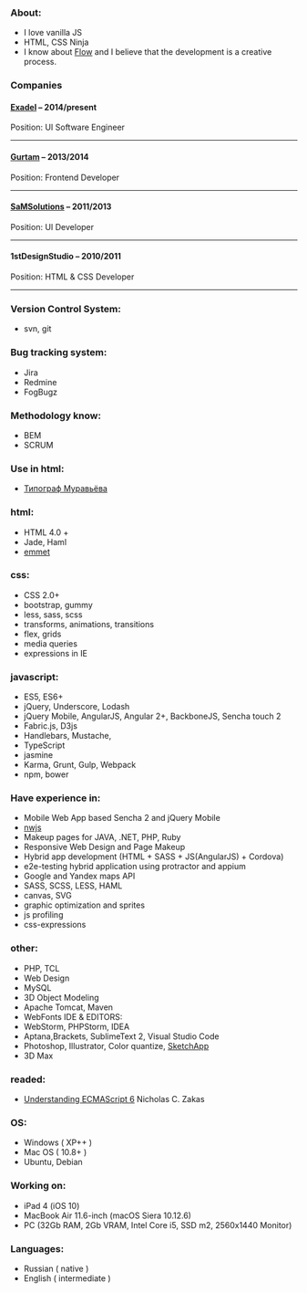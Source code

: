 ### About:
- I love vanilla JS
- HTML, CSS Ninja
- I know about [Flow](https://en.wikipedia.org/wiki/Flow_(psychology)) and I believe that the development is a creative process.


### Companies
#### [Exadel](https://exadel.com) – 2014/present
Position: UI Software Engineer
___
#### [Gurtam](https://gurtam.com) – 2013/2014
Position: Frontend Developer
___
#### [SaMSolutions](https://www.sam-solutions.com) – 2011/2013
Position: UI Developer
___
#### 1stDesignStudio – 2010/2011
Position: HTML & CSS Developer
___


### Version Control System:
- svn, git

### Bug tracking system:
- Jira
- Redmine
- FogBugz

### Methodology know:
- BEM
- SCRUM

### Use in html:
- [Типограф Муравьёва](http://mdash.ru)

### html:
- HTML 4.0 +
- Jade, Haml
- [emmet](https://emmet.io)

### css:
- CSS 2.0+
- bootstrap, gummy
- less, sass, scss
- transforms, animations, transitions
- flex, grids
- media queries
- expressions in IE

### javascript:
- ES5, ES6+
- jQuery, Underscore, Lodash
- jQuery Mobile, AngularJS, Angular 2+, BackboneJS, Sencha touch 2
- Fabric.js, D3js
- Handlebars, Mustache,
- TypeScript
- jasmine
- Karma, Grunt, Gulp, Webpack
- npm, bower

### Have experience in:
- Mobile Web App based Sencha 2 and jQuery Mobile
- [nwjs](https://nwjs.io)
- Makeup pages for JAVA, .NET, PHP, Ruby
- Responsive Web Design and Page Makeup
- Hybrid app development (HTML + SASS + JS(AngularJS) + Cordova)
- e2e-testing hybrid application using protractor and appium
- Google and Yandex maps API
- SASS, SCSS, LESS, HAML
- canvas, SVG
- graphic optimization and sprites
- js profiling
- css-expressions

### other:
- PHP, TCL
- Web Design
- MySQL
- 3D Object Modeling
- Apache Tomcat, Maven
- WebFonts IDE & EDITORS:
- WebStorm, PHPStorm, IDEA
- Aptana,Brackets, SublimeText 2, Visual Studio Code
- Photoshop, Illustrator, Color quantize, [SketchApp](https://www.sketchapp.com)
- 3D Max

### readed:
- [Understanding ECMAScript 6](https://github.com/nzakas/understandinges6) Nicholas C. Zakas

### OS:
- Windows ( XP++ )
- Mac OS ( 10.8+ )
- Ubuntu, Debian

### Working on:
- iPad 4 (iOS 10)
- MacBook Air 11.6-inch (macOS Siera 10.12.6)
- PC (32Gb RAM, 2Gb VRAM, Intel Core i5, SSD m2, 2560x1440 Monitor)

### Languages:
- Russian ( native )
- English ( intermediate )
